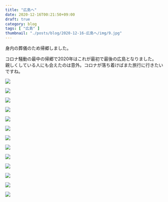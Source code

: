 ```yaml
---
title: "広島へ"
date: 2020-12-16T00:21:50+09:00
draft: true
category: blog
tags: [ "広島" ]
thumbnail: "./posts/blog/2020-12-16-広島へ/img/9.jpg"
---
```

身内の葬儀のため帰郷しました。  
<!--more-->
コロナ騒動の最中の帰郷で2020年はこれが最初で最後の広島となりました。  
親しくしている人にも会えたのは意外。コロナが落ち着けばまた旅行に行きたいですね。  

![](img/1.jpg)  

![](img/2.jpg)  

![](img/3.jpg)  

![](img/4.jpg)  

![](img/5.jpg)  

![](img/6.jpg)  

![](img/7.jpg)  

![](img/8.jpg)  

![](img/9.jpg)  

![](img/10.jpg)  

![](img/11.jpg)  

![](img/12.jpg)  

![](img/13.jpg)  
